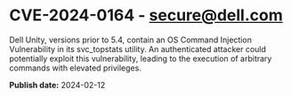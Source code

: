 # CVE-2024-0164 - secure@dell.com


Dell Unity, versions prior to 5.4, contain an OS Command Injection Vulnerability in its svc_topstats utility. An authenticated attacker could potentially exploit this vulnerability, leading to the execution of arbitrary commands with elevated privileges.



**Publish date:** 2024-02-12
